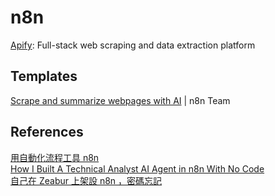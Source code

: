 # n8n

[Apify](https://apify.com/): Full-stack web scraping and data extraction platform

## Templates
[Scrape and summarize webpages with AI](https://n8n.io/workflows/3053-technical-stock-analysis-with-telegram-airtable-and-a-gpt-powered-ai-agent) |  n8n Team

## References

[用自動化流程工具 n8n](https://www.youtube.com/watch?v=nwYHurRo4e0)  
[How I Built A Technical Analyst AI Agent in n8n With No Code](https://www.youtube.com/watch?v=dooXxhGy5Ow&t=184s)  
[自己在 Zeabur 上架設 n8n ，密碼忘記](https://www.raven.tw/p/ep-17-zeabur-n8n)  
